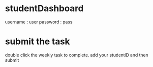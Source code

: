 # studentDashboard

username : user
password : pass


# submit the task

double click the weekly task to complete. 
add your studentID and then submit
